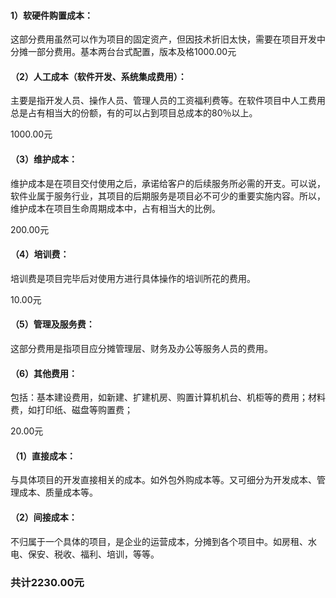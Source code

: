 #### 1）软硬件购置成本：

这部分费用虽然可以作为项目的固定资产，但因技术折旧太快，需要在项目开发中分摊一部分费用。基本两台台式配置，版本及格1000.00元

 

#### （2）人工成本（软件开发、系统集成费用）：

主要是指开发人员、操作人员、管理人员的工资福利费等。在软件项目中人工费用总是占有相当大的份额，有的可以占到项目总成本的80％以上。

1000.00元

#### （3）维护成本：

 维护成本是在项目交付使用之后，承诺给客户的后续服务所必需的开支。可以说，软件业属于服务行业，其项目的后期服务是项目必不可少的重要实施内容。所以，维护成本在项目生命周期成本中，占有相当大的比例。

200.00元

#### （4）培训费：

培训费是项目完毕后对使用方进行具体操作的培训所花的费用。

10.00元

 

 

#### （5）管理及服务费：

这部分费用是指项目应分摊管理层、财务及办公等服务人员的费用。

 

#### （6）其他费用：

包括：基本建设费用，如新建、扩建机房、购置计算机机台、机柜等的费用；材料费，如打印纸、磁盘等购置费；

20.00元

 

 

#### （1）直接成本：

与具体项目的开发直接相关的成本。如外包外购成本等。又可细分为开发成本、管理成本、质量成本等。

#### （2）间接成本：

不归属于一个具体的项目，是企业的运营成本，分摊到各个项目中。如房租、水电、保安、税收、福利、培训，等等。

### 共计2230.00元